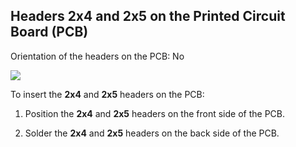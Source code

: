 ## Headers 2x4 and 2x5 on the Printed Circuit Board (PCB)

Orientation of the headers on the PCB: No
<!-- unclear-reword: orientation -->

![](https://github.com/tinusaur/guides/blob/master/docs/images/headers.jpg)

To insert the **2x4** and **2x5** headers on the PCB:

1. Position the **2x4** and **2x5** headers on the front side of the PCB.
<!-- content-add: position/rotate pcb -->
2. Solder the **2x4** and **2x5** headers on the back side of the PCB.

